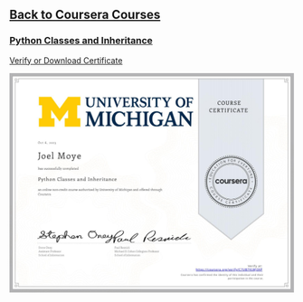 ## [Back to Coursera Courses](/README.md)
### [Python Classes and Inheritance](https://www.coursera.org/learn/python-classes-inheritance)
[Verify or Download Certificate](https://www.coursera.org/verify/C7UB7VLWJ3XP)

![](C7UB7VLWJ3XP.jpg)

